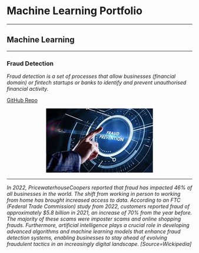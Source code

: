 # Machine Learning Portfolio
---
## Machine Learning
---
### Fraud Detection

_Fraud detection is a set of processes that allow businesses (financial domain) or fintech startups or banks to identify and prevent unauthorised financial activity._

[GitHub Repo](https://github.com/DeepenKumarSahoo/fraud_detection)

<center><img src="assets/img/Fraud_detection_pic.jpg "/></center>

---

_In 2022, PricewaterhouseCoopers reported that fraud has impacted 46% of all businesses in the world. The shift from working in person to working from home has brought increased access to data. According to an FTC (Federal Trade Commission) study from 2022, customers reported fraud of approximately $5.8 billion in 2021, an increase of 70% from the year before. The majority of these scams were imposter scams and online shopping frauds. Furthermore, artificial intelligence plays a crucial role in developing advanced algorithms and machine learning models that enhance fraud detection systems, enabling businesses to stay ahead of evolving fraudulent tactics in an increasingly digital landscape. [Source=Wickipedia]_

